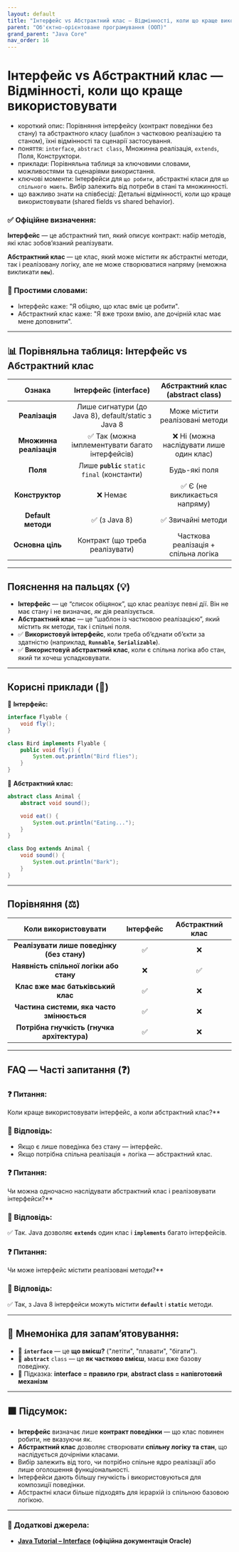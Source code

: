 ```yaml
---
layout: default
title: "Інтерфейс vs Абстрактний клас — Відмінності, коли що краще використовувати"
parent: "Об'єктно-орієнтоване програмування (ООП)"
grand_parent: "Java Core"
nav_order: 16
---
```


# Інтерфейс vs Абстрактний клас — Відмінності, коли що краще використовувати

*   короткий опис: Порівняння інтерфейсу (контракт поведінки без стану) та абстрактного класу (шаблон з частковою реалізацією та станом), їхні відмінності та сценарії застосування.
*   поняття: `interface`, `abstract class`, Множинна реалізація, `extends`, Поля, Конструктори.
*   приклади: Порівняльна таблиця за ключовими словами, можливостями та сценаріями використання.
*   ключові моменти: Інтерфейси для `що робити`, абстрактні класи для `що спільного мають`. Вибір залежить від потреби в стані та множинності.
*   що важливо знати на співбесіді: Детальні відмінності, коли що краще використовувати (shared fields vs shared behavior).


### **✅ Офіційне визначення:**

**Інтерфейс** — це абстрактний тип, який описує контракт: набір методів, які клас зобовʼязаний реалізувати.

**Абстрактний клас** — це клас, який може містити як абстрактні методи, так і реалізовану логіку, але не може створюватися напряму (неможна викликати **`new`**).

### **🧠 Простими словами:**

* Інтерфейс каже: "Я обіцяю, що клас вміє це робити".
* Абстрактний клас каже: "Я вже трохи вмію, але дочірній клас має мене доповнити".


---

## **📊 Порівняльна таблиця: Інтерфейс vs Абстрактний клас**

| Ознака | Інтерфейс (interface) | Абстрактний клас (abstract class) |
| :---: | :---: | :---: |
| **Реалізація** | Лише сигнатури (до Java 8), default/static з Java 8 | Може містити реалізовані методи |
| **Множинна реалізація** | ✅ Так (можна імплементувати багато інтерфейсів) | ❌ Ні (можна наслідувати лише один клас) |
| **Поля** | Лише **`public`** `static final` (константи) | Будь-які поля |
| **Конструктор** | ❌ Немає | ✅ Є (не викликається напряму) |
| **Default методи** | ✅ (з Java 8\) | ✅ Звичайні методи |
| **Основна ціль** | Контракт (що треба реалізувати) | Часткова реалізація \+ спільна логіка |

---

## **Пояснення на пальцях (💡)**

* **Інтерфейс** — це “список обіцянок”, що клас реалізує певні дії. Він не має стану і не визначає, *як* дія реалізується.
* **Абстрактний клас** — це “шаблон із частковою реалізацією”, який містить як методи, так і спільні поля.
* ✅ **Використовуй інтерфейс**, коли треба об’єднати обʼєкти за здатністю (наприклад, **`Runnable`**, **`Serializable`**).
* ✅ **Використовуй абстрактний клас**, коли є спільна логіка або стан, який ти хочеш успадковувати.

---

## **Корисні приклади (🧪)**

🔹 **Інтерфейс:**


```java
interface Flyable {
    void fly();
}

class Bird implements Flyable {
    public void fly() {
        System.out.println("Bird flies");
    }
}
```

🔹 **Абстрактний клас:**

```java
abstract class Animal {
    abstract void sound();

    void eat() {
        System.out.println("Eating...");
    }
}

class Dog extends Animal {
    void sound() {
        System.out.println("Bark");
    }
}
```

---

## **Порівняння (⚖️)**

| Коли використовувати | Інтерфейс | Абстрактний клас |
| :---: | :---: | :---: |
| **Реалізувати лише поведінку (без стану)** | ✅ | ❌ |
| **Наявність спільної логіки або стану** | ❌ | ✅ |
| **Клас вже має батьківський клас** | ✅ | ❌ |
| **Частина системи, яка часто змінюється** | ✅ | ❌ |
| **Потрібна гнучкість (гнучка архітектура)** | ✅ | ❌ |

---

## **FAQ — Часті запитання (❓)**

### **❓ Питання:**
 Коли краще використовувати інтерфейс, а коли абстрактний клас?**

### **💬 Відповідь:**




* Якщо є лише поведінка без стану — інтерфейс.
* Якщо потрібна спільна реалізація \+ логіка — абстрактний клас.

#### 

### **❓ Питання:**
 Чи можна одночасно наслідувати абстрактний клас і реалізовувати інтерфейси?**

### **💬 Відповідь:**




✅ Так. Java дозволяє **`extends`** один клас і **`implements`** багато інтерфейсів.

#### 

### **❓ Питання:**
 Чи може інтерфейс містити реалізовані методи?**

### **💬 Відповідь:**




✅ Так, з Java 8 інтерфейси можуть містити **`default`** і **`static`** методи.

---

## **🧠 Мнемоніка для запам’ятовування:**

* 📘 **`interface`** — це **що вмієш?** ("летіти", "плавати", "бігати").
* 📘 **`abstract`** `class` — це **як частково вмієш**, маєш вже базову поведінку.
* 🎯 Підказка: **interface \= правило гри**, **abstract class \= напівготовий механізм**

---

## **🟩 Підсумок:**

* **Інтерфейс** визначає лише **контракт поведінки** — що клас повинен робити, не вказуючи як.
* **Абстрактний клас** дозволяє створювати **спільну логіку та стан**, що наслідується дочірніми класами.
* Вибір залежить від того, чи потрібно спільне ядро реалізації або лише оголошення функціональності.
* Інтерфейси дають більшу гнучкість і використовуються для композиції поведінки.
* Абстрактні класи більше підходять для ієрархій із спільною базовою логікою.

---

### **🔗 Додаткові джерела:**

* [**Java Tutorial – Interface**](https://docs.oracle.com/javase/tutorial/java/IandI/createinterface.html) **(офіційна документація Oracle)**